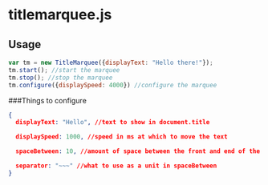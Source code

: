 titlemarquee.js
=========

Usage
-----

```javascript
var tm = new TitleMarquee({displayText: "Hello there!"});
tm.start(); //start the marquee
tm.stop(); //stop the marquee
tm.configure({displaySpeed: 4000}) //configure the marquee
```
###Things to configure
```json
{
  displayText: "Hello", //text to show in document.title

  displaySpeed: 1000, //speed in ms at which to move the text

  spaceBetween: 10, //amount of space between the front and end of the text for when it wraps around

  separator: "~~~" //what to use as a unit in spaceBetween
}
```
